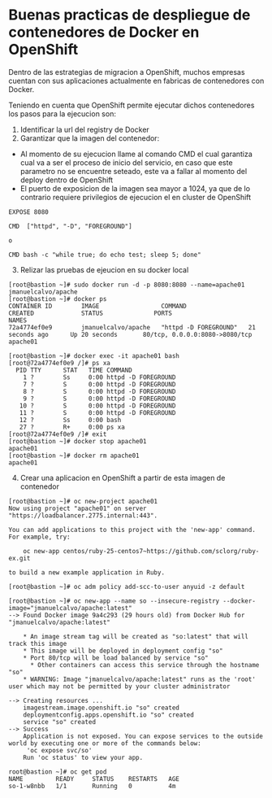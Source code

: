 # Buenas practicas de despliegue de contenedores de Docker en OpenShift

Dentro de las estrategias de migracion a OpenShift, muchos empresas cuentan con sus aplicaciones actualmente en fabricas de contenedores con Docker.

Teniendo en cuenta que OpenShift permite ejecutar dichos contenedores los pasos para la ejecucion son:

1. Identificar la url del registry de Docker
2. Garantizar que la imagen del contenedor:
* Al momento de su ejecucion llame al comando CMD el cual garantiza cual va a ser el proceso de inicio del servicio, en caso que este parametro no se encuentre seteado, este va a fallar al momento del deploy dentro de OpenShift
* El puerto de exposicion de la imagen sea mayor a 1024, ya que de lo contrario requiere privilegios de ejecucion el en cluster de OpenShift

```
EXPOSE 8080

CMD  ["httpd", "-D", "FOREGROUND"]

o 

CMD bash -c "while true; do echo test; sleep 5; done"
```

3. Relizar las pruebas de ejeucion en su docker local
```
[root@bastion ~]# sudo docker run -d -p 8080:8080 --name=apache01 jmanuelcalvo/apache
[root@bastion ~]# docker ps
CONTAINER ID        IMAGE                 COMMAND                 CREATED             STATUS              PORTS                            NAMES
72a4774ef0e9        jmanuelcalvo/apache   "httpd -D FOREGROUND"   21 seconds ago      Up 20 seconds       80/tcp, 0.0.0.0:8080->8080/tcp   apache01

[root@bastion ~]# docker exec -it apache01 bash
[root@72a4774ef0e9 /]# ps xa
  PID TTY      STAT   TIME COMMAND
    1 ?        Ss     0:00 httpd -D FOREGROUND
    7 ?        S      0:00 httpd -D FOREGROUND
    8 ?        S      0:00 httpd -D FOREGROUND
    9 ?        S      0:00 httpd -D FOREGROUND
   10 ?        S      0:00 httpd -D FOREGROUND
   11 ?        S      0:00 httpd -D FOREGROUND
   12 ?        Ss     0:00 bash
   27 ?        R+     0:00 ps xa
[root@72a4774ef0e9 /]# exit
[root@bastion ~]# docker stop apache01
apache01
[root@bastion ~]# docker rm apache01
apache01
```

4. Crear una aplicacion en OpenShift a partir de esta imagen de contenedor
```
[root@bastion ~]# oc new-project apache01
Now using project "apache01" on server "https://loadbalancer.2775.internal:443".

You can add applications to this project with the 'new-app' command. For example, try:

    oc new-app centos/ruby-25-centos7~https://github.com/sclorg/ruby-ex.git

to build a new example application in Ruby.

[root@bastion ~]# oc adm policy add-scc-to-user anyuid -z default

[root@bastion ~]# oc new-app --name so --insecure-registry --docker-image="jmanuelcalvo/apache:latest"
--> Found Docker image 9a4c293 (29 hours old) from Docker Hub for "jmanuelcalvo/apache:latest"

    * An image stream tag will be created as "so:latest" that will track this image
    * This image will be deployed in deployment config "so"
    * Port 80/tcp will be load balanced by service "so"
      * Other containers can access this service through the hostname "so"
    * WARNING: Image "jmanuelcalvo/apache:latest" runs as the 'root' user which may not be permitted by your cluster administrator

--> Creating resources ...
    imagestream.image.openshift.io "so" created
    deploymentconfig.apps.openshift.io "so" created
    service "so" created
--> Success
    Application is not exposed. You can expose services to the outside world by executing one or more of the commands below:
     'oc expose svc/so'
    Run 'oc status' to view your app.

root@bastion ~]# oc get pod
NAME         READY     STATUS    RESTARTS   AGE
so-1-w8nbb   1/1       Running   0          4m
```


